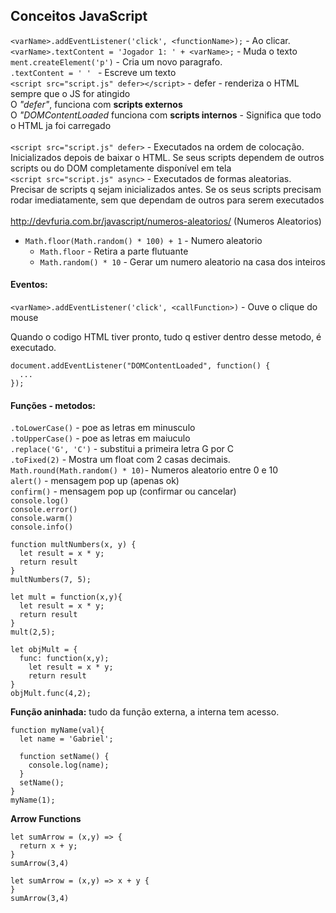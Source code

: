 ## Conceitos JavaScript
`<varName>.addEventListener('click', <functionName>);` - Ao clicar. <br>
`<varName>.textContent = 'Jogador 1: ' + <varName>;` - Muda o texto <br>
`ment.createElement('p')` - Cria um novo paragrafo. <br>
`.textContent = ' ' ` - Escreve um texto <br>
`<script src="script.js" defer></script>` - defer - renderiza o HTML sempre que o JS for atingido <br>
O _"defer"_, funciona com **scripts externos** <br>
O _"DOMContentLoaded_ funciona com **scripts internos** - Significa que todo o HTML ja foi carregado <br>
<br>
`<script src="script.js" defer>` - Executados na ordem de colocação. Inicializados depois de baixar o HTML. Se seus scripts dependem de outros scripts ou do DOM completamente disponível em tela <br>
`<script src="script.js" async>` - Executados de formas aleatorias. Precisar de scripts q sejam inicializados antes. Se os seus scripts precisam rodar imediatamente, sem que dependam de outros para serem executados <br>
<br>
http://devfuria.com.br/javascript/numeros-aleatorios/ (Numeros Aleatorios)<br>
- `Math.floor(Math.random() * 100) + 1` - Numero aleatorio
   - `Math.floor` - Retira a parte flutuante 
   - `Math.random() * 10` - Gerar um numero aleatorio na casa dos inteiros

#### Eventos:
`<varName>.addEventListener('click', <callFunction>)` - Ouve o clique do mouse <br>

Quando o codigo HTML tiver pronto, tudo q estiver dentro desse metodo, é executado. <br>

```
document.addEventListener("DOMContentLoaded", function() {
  ...
});
```


#### Funções - metodos:
`.toLowerCase()` - poe as letras em minusculo <br>
`.toUpperCase()` - poe as letras em maiuculo <br>
`.replace('G', 'C')` - substitui a primeira letra G por C <br>
`.toFixed(2)` - Mostra um float com 2 casas decimais. <br>
`Math.round(Math.random() * 10)`- Numeros aleatorio entre 0 e 10 <br>
`alert()` - mensagem pop up (apenas ok) <br>
`confirm()` - mensagem pop up (confirmar ou cancelar) <br>
`console.log()` <br>
`console.error()` <br>
`console.warm()` <br>
`console.info()` <br>
```
function multNumbers(x, y) {
  let result = x * y;
  return result
}
multNumbers(7, 5);
```

```
let mult = function(x,y){
  let result = x * y;
  return result
}
mult(2,5);
```

```
let objMult = {
  func: function(x,y);
    let result = x * y;
    return result
}
objMult.func(4,2);
```
**Função aninhada:** tudo da função externa, a interna tem acesso.
```
function myName(val){
  let name = 'Gabriel';
  
  function setName() {
    console.log(name);
  }
  setName();
}
myName(1);
```

**Arrow Functions**
```
let sumArrow = (x,y) => {
  return x + y;
}
sumArrow(3,4)
```

```
let sumArrow = (x,y) => x + y {
}
sumArrow(3,4)
```
